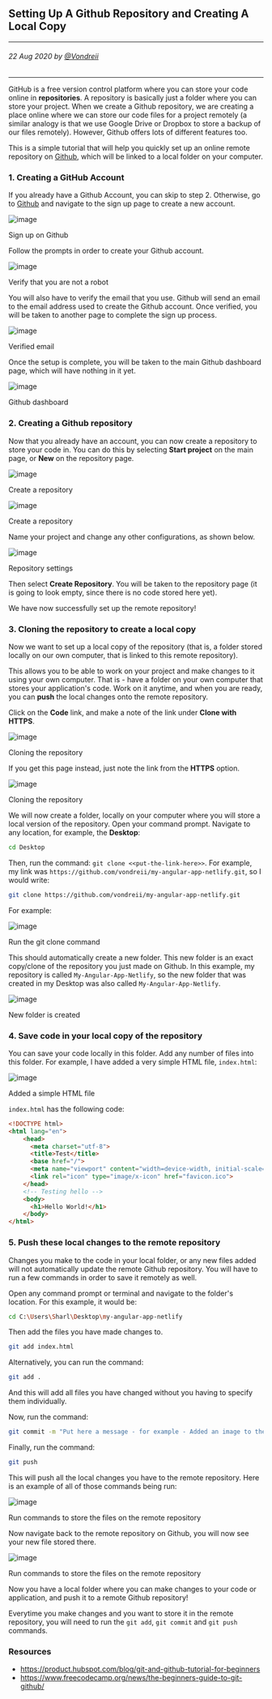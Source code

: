 <br>
<div class="writtenContent">

## Setting Up A Github Repository and Creating A Local Copy
___

###### 22 Aug 2020 by [@Vondreii](https://www.instagram.com/vondreii/?hl=en)
___

GitHub is a free version control platform where you can store your code online in **repositories**. A repository is basically just a folder where you can store your project. 
When we create a Github repository, we are creating a place online where we can store our code files for a project remotely (a similar analogy is that we use Google Drive or Dropbox to store a backup of our files remotely).
However, Github offers lots of different features too.

This is a simple tutorial that will help you quickly set up an online remote repository on [Github](https://github.com/), which will be linked to a local folder on your computer.

### 1. Creating a GitHub Account 

If you already have a Github Account, you can skip to step 2. Otherwise, go to [Github](https://github.com/) and navigate to the sign up page to create a new account.

<div class="blog-image-container">
    <img src="../../../assets/articles/coding-images/settingUpASimpleGithubRemoteAndLocalRepository/github-home.PNG" alt="image" class="blog-image-full"/>
	<div class="content-photo-credit"><p>Sign up on Github</p></div>
</div>

Follow the prompts in order to create your Github account. 
 
<div class="blog-image-container">
    <img src="../../../assets/articles/coding-images/settingUpASimpleGithubRemoteAndLocalRepository/verifyAccount.PNG" alt="image" class="blog-image-full"/>
	<div class="content-photo-credit"><p>Verify that you are not a robot</p></div>
</div>

You will also have to verify the email that you use. Github will send an email to the email address used to create the Github account.
Once verified, you will be taken to another page to complete the sign up process.

<div class="blog-image-container">
    <img src="../../../assets/articles/coding-images/settingUpASimpleGithubRemoteAndLocalRepository/Email-was-verified.PNG" alt="image" class="blog-image-full"/>
	<div class="content-photo-credit"><p>Verified email</p></div>
</div>

Once the setup is complete, you will be taken to the main Github dashboard page, which will have nothing in it yet.

<div class="blog-image-container">
    <img src="../../../assets/articles/coding-images/settingUpASimpleGithubRemoteAndLocalRepository/main-github-dashboard.PNG" alt="image" class="blog-image-full"/>
	<div class="content-photo-credit"><p>Github dashboard</p></div>
</div>

### 2. Creating a Github repository

Now that you already have an account, you can now create a repository to store your code in.
You can do this by selecting **Start project** on the main page, or **New** on the repository page.

<div class="blog-image-container">
    <img src="../../../assets/articles/coding-images/settingUpASimpleGithubRemoteAndLocalRepository/create-repo.PNG" alt="image" class="blog-image-full"/>
	<div class="content-photo-credit"><p>Create a repository</p></div>
</div>
<div class="blog-image-container">
    <img src="../../../assets/articles/coding-images/settingUpASimpleGithubRemoteAndLocalRepository/create-repo-2.PNG" alt="image" class="blog-image-full"/>
	<div class="content-photo-credit"><p>Create a repository</p></div>
</div>

Name your project and change any other configurations, as shown below.

<div class="blog-image-container">
    <img src="../../../assets/articles/coding-images/settingUpASimpleGithubRemoteAndLocalRepository/create-repo-settings.PNG" alt="image" class="blog-image-full"/>
	<div class="content-photo-credit"><p>Repository settings</p></div>
</div>

Then select **Create Repository**. You will be taken to the repository page (it is going to look empty, since there is no code stored here yet).

We have now successfully set up the remote repository! 

### 3. Cloning the repository to create a local copy

Now we want to set up a local copy of the repository (that is, a folder stored locally on our own computer, that is linked to this remote repository).

This allows you to be able to work on your project and make changes to it using your own computer.
That is - have a folder on your own computer that stores your application's code. Work on it anytime, and when you are ready, you can **push** the local changes onto the remote repository.

Click on the **Code** link, and make a note of the link under **Clone with HTTPS**.

<div class="blog-image-container">
    <img src="../../../assets/articles/coding-images/settingUpASimpleGithubRemoteAndLocalRepository/clone.PNG" alt="image" class="blog-image-full"/>
	<div class="content-photo-credit"><p>Cloning the repository</p></div>
</div>

If you get this page instead, just note the link from the **HTTPS** option.

<div class="blog-image-container">
    <img src="../../../assets/articles/coding-images/settingUpASimpleGithubRemoteAndLocalRepository/clone2.PNG" alt="image" class="blog-image-full"/>
	<div class="content-photo-credit"><p>Cloning the repository</p></div>
</div>

We will now create a folder, locally on your computer where you will store a local version of the repository.
Open your command prompt. Navigate to any location, for example, the **Desktop**:

```Bash
cd Desktop
```

Then, run the command: `git clone <<put-the-link-here>>`. For example, my link was `https://github.com/vondreii/my-angular-app-netlify.git`, so I would write:

```Bash
git clone https://github.com/vondreii/my-angular-app-netlify.git
```

For example:

<div class="blog-image-container">
    <img src="../../../assets/articles/coding-images/settingUpASimpleGithubRemoteAndLocalRepository/git-clone-local.PNG" alt="image" class="blog-image-full"/>
	<div class="content-photo-credit"><p>Run the git clone command</p></div>
</div>

This should automatically create a new folder. This new folder is an exact copy/clone of the repository you just made on Github. 
In this example, my repository is called `My-Angular-App-Netlify`, so the new folder that was created in my Desktop was also called `My-Angular-App-Netlify`.

<div class="blog-image-container">
    <img src="../../../assets/articles/coding-images/settingUpASimpleGithubRemoteAndLocalRepository/local-folder-created.PNG" alt="image" class="blog-image"/>
	<div class="content-photo-credit"><p>New folder is created</p></div>
</div>

### 4. Save code in your local copy of the repository

You can save your code locally in this folder. Add any number of files into this folder. For example, I have added a very simple HTML file, `index.html`:

<div class="blog-image-container">
    <img src="../../../assets/articles/coding-images/settingUpASimpleGithubRemoteAndLocalRepository/Add-file-to-local-repo.PNG" alt="image" class="blog-image"/>
	<div class="content-photo-credit"><p>Added a simple HTML file</p></div>
</div>

`index.html` has the following code:

```Html
<!DOCTYPE html>
<html lang="en">
	<head>
	  <meta charset="utf-8">
	  <title>Test</title>
	  <base href="/">
	  <meta name="viewport" content="width=device-width, initial-scale=1">
	  <link rel="icon" type="image/x-icon" href="favicon.ico">
	</head>
	<!-- Testing hello -->
	<body>
	  <h1>Hello World!</h1>
	</body>
</html>
```

### 5. Push these local changes to the remote repository

Changes you make to the code in your local folder, or any new files added will not automatically update the remote Github repository. 
You will have to run a few commands in order to save it remotely as well.

Open any command prompt or terminal and navigate to the folder's location. For this example, it would be:

```Bash
cd C:\Users\Sharl\Desktop\my-angular-app-netlify
```

Then add the files you have made changes to.

```Bash
git add index.html
```

Alternatively, you can run the command:

```Bash
git add .
```

And this will add all files you have changed without you having to specify them individually.
 
Now, run the command: 

```Bash
git commit -m "Put here a message - for example - Added an image to the html page"
```

Finally, run the command:

```Bash
git push
```

This will push all the local changes you have to the remote repository. Here is an example of all of those commands being run:

<div class="blog-image-container">
    <img src="../../../assets/articles/coding-images/settingUpASimpleGithubRemoteAndLocalRepository/cmd-commands.PNG" alt="image" class="blog-image-full"/>
	<div class="content-photo-credit"><p>Run commands to store the files on the remote repository</p></div>
</div>

Now navigate back to the remote repository on Github, you will now see your new file stored there.

<div class="blog-image-container">
    <img src="../../../assets/articles/coding-images/settingUpASimpleGithubRemoteAndLocalRepository/pushed-code.PNG" alt="image" class="blog-image-full"/>
	<div class="content-photo-credit"><p>Run commands to store the files on the remote repository</p></div>
</div>

Now you have a local folder where you can make changes to your code or application, and push it to a remote Github repository! 

Everytime you make changes and you want to store it in the remote repository, you will need to run the `git add`, `git commit` and `git push` commands.
	 
### Resources
* https://product.hubspot.com/blog/git-and-github-tutorial-for-beginners
* https://www.freecodecamp.org/news/the-beginners-guide-to-git-github/

<br><br>

</div>